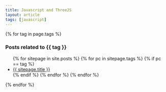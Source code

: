 ```yaml
---
title: Javascript and ThreeJS
layout: article
tags: [javascript]
---
```


{% for tag in page.tags %}
### Posts related to {{ tag }} ###
<ul>
  {% for sitepage in site.posts %}
      {% for pc in sitepage.tags %}
        {% if pc == tag %}
          <li><a href="{{ sitepage.url }}">{{ sitepage.title }}</a></li>
        {% endif %}   <!-- cat-match-p -->
      {% endfor %}  <!-- page-category -->
  {% endfor %}  <!-- page -->
</ul>
{% endfor %}  <!-- cat -->

